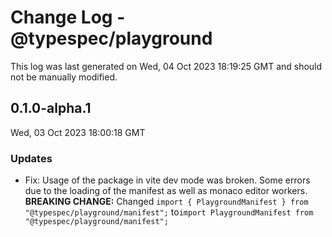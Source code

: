 # Change Log - @typespec/playground

This log was last generated on Wed, 04 Oct 2023 18:19:25 GMT and should not be manually modified.

## 0.1.0-alpha.1
Wed, 03 Oct 2023 18:00:18 GMT

### Updates

- Fix: Usage of the package in vite dev mode was broken. Some errors due to the loading of the manifest as well as monaco editor workers.
**BREAKING CHANGE:** Changed `import { PlaygroundManifest } from "@typespec/playground/manifest";` to`import PlaygroundManifest from "@typespec/playground/manifest";`

